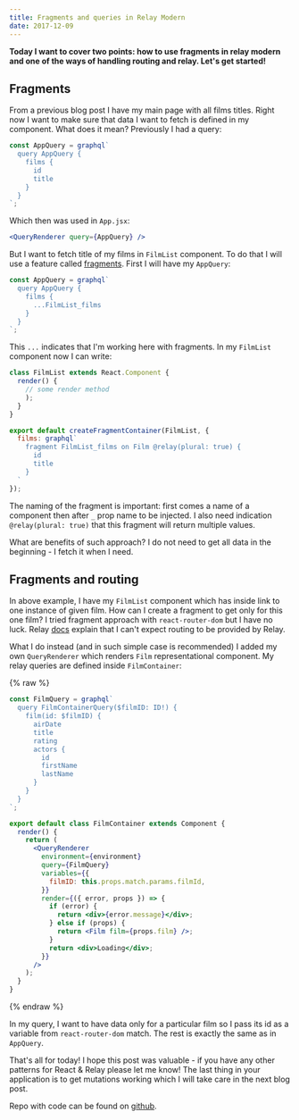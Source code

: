 ```yaml
---
title: Fragments and queries in Relay Modern
date: 2017-12-09
---
```


**Today I want to cover two points: how to use fragments in relay modern and one of the ways of handling
routing and relay. Let's get started!**

## Fragments

From a previous blog post I have my main page with all films titles. Right now I want to make sure that
data I want to fetch is defined in my component. What does it mean? Previously I had a query:

```js
const AppQuery = graphql`
  query AppQuery {
    films {
      id
      title
    }
  }
`;
```

Which then was used in `App.jsx`:

```jsx
<QueryRenderer query={AppQuery} />
```

But I want to fetch title of my films in `FilmList` component. To do that I will use a feature called
[fragments](https://facebook.github.io/relay/docs/en/fragment-container.html). First I will have my
`AppQuery`:

```js
const AppQuery = graphql`
  query AppQuery {
    films {
      ...FilmList_films
    }
  }
`;
```

This `...` indicates that I'm working here with fragments. In my `FilmList` component now I can write:

```jsx
class FilmList extends React.Component {
  render() {
    // some render method
    );
  }
}

export default createFragmentContainer(FilmList, {
  films: graphql`
    fragment FilmList_films on Film @relay(plural: true) {
      id
      title
    }
  `
});
```

The naming of the fragment is important: first comes a name of a component then after `_` prop name to be injected.
I also need indication `@relay(plural: true)` that this fragment will return multiple values.

What are benefits of such approach? I do not need to get all data in the beginning - I fetch it when
I need.

## Fragments and routing

In above example, I have my `FilmList` component which has inside link to one instance of given film.
How can I create a fragment to get only for this one film? I tried fragment approach with `react-router-dom`
but I have no luck. Relay [docs](https://facebook.github.io/relay/docs/en/routing.html) explain that
I can't expect routing to be provided by Relay.

What I do instead (and in such simple case is recommended)
I added my own `QueryRenderer` which renders `Film` representational component. My relay queries are
defined inside `FilmContainer`:

{% raw %}

```jsx
const FilmQuery = graphql`
  query FilmContainerQuery($filmID: ID!) {
    film(id: $filmID) {
      airDate
      title
      rating
      actors {
        id
        firstName
        lastName
      }
    }
  }
`;

export default class FilmContainer extends Component {
  render() {
    return (
      <QueryRenderer
        environment={environment}
        query={FilmQuery}
        variables={{
          filmID: this.props.match.params.filmId,
        }}
        render={({ error, props }) => {
          if (error) {
            return <div>{error.message}</div>;
          } else if (props) {
            return <Film film={props.film} />;
          }
          return <div>Loading</div>;
        }}
      />
    );
  }
}
```

{% endraw %}

In my query, I want to have data only for a particular film so I pass its id as a variable from
`react-router-dom` match. The rest is exactly the same as in `AppQuery`.

That's all for today! I hope this post was valuable - if you have any other patterns for React & Relay
please let me know! The last thing in your application is to get mutations working which I will take
care in the next blog post.

Repo with code can be found on
[github](https://github.com/krzysztofzuraw/personal-blog-projects/tree/master/blog_django_graphql_react_relay).
